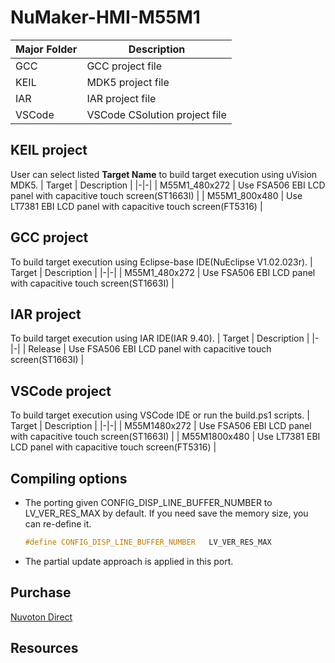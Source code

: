 # **NuMaker-HMI-M55M1**

| Major Folder | Description |
|-|-|
| GCC | GCC project file |
| KEIL | MDK5 project file |
| IAR | IAR project file |
| VSCode | VSCode CSolution project file |

## **KEIL project**

User can select listed **Target Name** to build target execution using uVision MDK5.
| Target | Description |
|-|-|
| M55M1_480x272 | Use FSA506 EBI LCD panel with capacitive touch screen(ST1663I) |
| M55M1_800x480 | Use LT7381 EBI LCD panel with capacitive touch screen(FT5316) |

## **GCC project**

To build target execution using Eclipse-base IDE(NuEclipse V1.02.023r).
| Target | Description |
|-|-|
| M55M1_480x272 | Use FSA506 EBI LCD panel with capacitive touch screen(ST1663I) |

## **IAR project**

To build target execution using IAR IDE(IAR 9.40).
| Target | Description |
|-|-|
| Release | Use FSA506 EBI LCD panel with capacitive touch screen(ST1663I) |

## **VSCode project**

To build target execution using VSCode IDE or run the build.ps1 scripts.
| Target | Description |
|-|-|
| M55M1480x272 | Use FSA506 EBI LCD panel with capacitive touch screen(ST1663I) |
| M55M1800x480 | Use LT7381 EBI LCD panel with capacitive touch screen(FT5316) |

## **Compiling options**

- The porting given CONFIG_DISP_LINE_BUFFER_NUMBER to LV_VER_RES_MAX by default. If you need save the memory size, you can re-define it.

  ```c
  #define CONFIG_DISP_LINE_BUFFER_NUMBER   LV_VER_RES_MAX
  ```

- The partial update approach is applied in this port.

## **Purchase**

[Nuvoton Direct]()

## **Resources**
